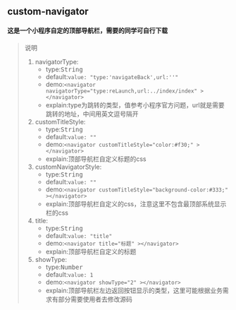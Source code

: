 ## custom-navigator
#### 这是一个小程序自定的顶部导航栏，需要的同学可自行下载
> 说明
> 1. navigatorType:
>     - type:<kbd>String</kbd>
>     - default:```value: "type:'navigateBack',url:''"```
>     - demo:```<navigator navigatorType="type:reLaunch,url:../index/index" ></navigator>```
>     - explain:type为跳转的类型，值参考小程序官方问题，url就是需要跳转的地址，中间用英文逗号隔开
> 2. customTitleStyle:
>     - type:<kbd>String</kbd>
>     - default:```value: ""```
>     - demo:```<navigator customTitleStyle="color:#f30;" ></navigator>```
>     - explain:顶部导航栏自定义标题的css
> 3. customNavigatorStyle:
>     - type:<kbd>String</kbd>
>     - default:```value: ""```
>     - demo:```<navigator customTitleStyle="background-color:#333;" ></navigator>```
>     - explain:顶部导航栏自定义的css，注意这里不包含最顶部系统显示栏的css
> 4. title:
>     - type:<kbd>String</kbd>
>     - default:```value: "title"```
>     - demo:```<navigator title="标题" ></navigator>```
>     - explain:顶部导航栏自定义的标题
> 5. showType:
>     - type:<kbd>Number</kbd>
>     - default:```value: 1```
>     - demo:```<navigator showType="2" ></navigator>```
>     - explain:顶部导航栏左边返回按钮显示的类型，这里可能根据业务需求有部分需要使用者去修改源码

